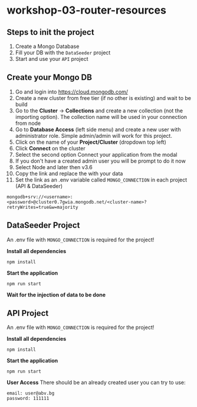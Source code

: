 # workshop-03-router-resources
## Steps to init the project

 1. Create a Mongo Database
 2. Fill your DB with the `DataSeeder` project
 3. Start and use your `API` project

 
## Create your Mongo DB

1. Go and login into https://cloud.mongodb.com/
 2. Create a new cluster from free tier (if no other is existing) and wait to be build
 3. Go to the **Cluster** -> **Collections** and create a new collection (not the importing option). The collection name will be used in your connection from node
 4. Go to **Database Access** (left side menu) and create a new user with administrator role. Simple admin/admin will work for this project.
 5. Click on the name of your **Project/Cluster** (dropdown top left)
 6. Click **Connect** on the cluster 
 7. Select the second option Connect your application from the modal
 8. If you don't have a created admin user you will be prompt to do it now
 9. Select Node and later then v3.6
 10. Copy the link and replace the <placeholders> with your data
 11. Set the link as an .env variable called `MONGO_CONNECTION` in each project (API & DataSeeder)

    mongodb+srv://<username>:<password>@cluster0.7gwia.mongodb.net/<cluster-name>?retryWrites=true&w=majority

## DataSeeder Project
An .env file with `MONGO_CONNECTION` is required for the project!

**Install all dependencies**

    npm install

**Start the application**

    npm run start

**Wait for the injection of data to be done**


## API Project
An .env file with `MONGO_CONNECTION` is required for the project!

**Install all dependencies**

    npm install

**Start the application**

    npm run start

**User Access**
There should be an already created user you can try to use:

    email: user@abv.bg
    password: 111111
